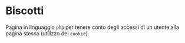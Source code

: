 # Biscotti

Pagina in linguaggio `php` per tenere conto degli accessi di un utente alla pagina stessa (utilizzo dei `cookie`).
